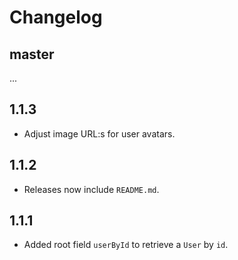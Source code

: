 # Changelog

## master

...

## 1.1.3

- Adjust image URL:s for user avatars.

## 1.1.2

- Releases now include `README.md`.

## 1.1.1

- Added root field `userById` to retrieve a `User` by `id`.
